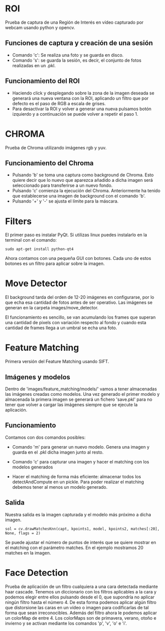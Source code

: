# ROI

 Prueba de captura de una Región de Interés en vídeo capturado por webcam usando python y opencv.

## Funciones de captura y creación de una sesión

- Comando 'c': Se realiza una foto y se guarda en disco.
- Comando 's': se guarda la sesión, es decir, el conjunto de fotos realizadas en un .pkl.

## Funcionamiento del ROI

- Haciendo click y desplegando sobre la zona de la imagen deseada se generará una nueva ventana con la ROI, aplicando un filtro que por defecto es el paso de RGB a escala de grises.
- Para desactivar la ROI y volver a generar una nueva pulsamos botón izquierdo y a continuación se puede volver a repetir
el paso 1.

# CHROMA

Prueba de Chroma utilizando imágenes rgb y yuv.

## Funcionamiento del Chroma

- Pulsando 'b' se toma una captura como background de Chroma. Esto quiere decir que lo nuevo que aparezca añadido a dicha imagen será seleccionado para transferirse a un nuevo fondo.
- Pulsando 'c' comienza la ejecución del Chroma. Anteriormente ha tenido que establecerse una imagen de background con el comando 'b'.
- Pulsando '+' y '-' se ajusta el límite para la máscara.

# Filters

El primer paso es instalar PyQt. Si utilizas linux puedes instalarlo en la terminal con el comando:
```
sudo apt-get install python-qt4
```
Ahora contamos con una pequeña GUI con botones. Cada uno de estos botones es un filtro para aplicar sobre la imagen.

# Move Detector

El background tarda del orden de 12-20 imágenes en configurarse, por lo que echa esa cantidad de fotos antes de ser operativo.
Las imágenes se generan en la carpeta images/move_detector.

El funcionamiento es sencillo, se van acumulando los frames que superan una cantidad de pixels con variación respecto al fondo y cuando
esta cantidad de frames llega a un umbral se echa una foto.

# Feature Matching

Primera versión del Feature Matching usando SIFT.

## Imágenes y modelos

Dentro de 'images/feature_matching/models/' vamos a tener almacenadas las imágenes creadas como modelos.
Una vez generado el primer modelo y almacenada la primera imagen se generará un fichero 'save.pkl' para no tener que volver a cargar las imágenes siempre que se ejecute la aplicación.

## Funcionamiento

Contamos con dos comandos posibles:

- Comando 'm' para generar un nuevo modelo. Genera una imagen y guarda en el .pkl dicha imagen junto al resto.
- Comando 'c' para capturar una imagen y hacer el matching con los modelos generados

- Hacer el matching de forma más eficiente: almacenar todos los detectAndCompute en un pickle. Para poder realizar el matching debemos tener al menos un modelo generado.

## Salida

Nuestra salida es la imagen capturada y el modelo más próximo a dicha imagen.

```
sol = cv.drawMatchesKnn(capt, kpoints1, model, kpoints2, matches[:20], None, flags = 2)
```
Se puede ajustar el número de puntos de interés que se quiere mostrar en el matching con el parámetro matches. En el ejemplo mostramos 20 matches en la imagen.


# Face Detection

Prueba de aplicación de un filtro cualquiera a una cara detectada mediante haar cascade.
Tenemos un diccionario con los filtros aplicables a la cara y podemos elegir entre ellos pulsando desde el 0, que supondría no aplicar ningún filtro hasta el número 4.
De esta forma podemos aplicar algún filtro que distorsione las caras en un vídeo o imagen para codificarlas de tal forma que sean irreconocibles.
Además del filtro ahora le podemos aplicar un colorMap de entre 4. Los colorMaps son de primavera, verano, otoño e invierno y se activan mediante los comandos 'p', 'v', 'o' e 'i'.
